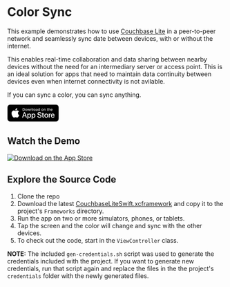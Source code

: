 # Color Sync

This example demonstrates how to use [Couchbase Lite](https://www.couchbase.com/products/lite/) in a peer-to-peer network and seamlessly sync date between devices, with or without the internet.

This enables real-time collaboration and data sharing between nearby devices without the need for an intermediary server or access point. This is an ideal solution for apps that need to maintain data continuity between devices even when internet connectivity is not avilable.

If you can sync a color, you can sync anything.

[<img alt="Download on the App Store" src="images/download.svg" width="120" height="40" />](https://apps.apple.com/us/app/simple-color-sync/id6449199482)

## Watch the Demo
<a href="https://drive.google.com/file/d/16krxD1DRX_d-FOgRtpYdPrmdQkgPFDXk/view?usp=share_link">
  <img alt="Download on the App Store" src="images/demo-placeholder.png" width="520" />
</a>

## Explore the Source Code
1. Clone the repo
2. Download the latest [CouchbaseLiteSwift.xcframework](https://www.couchbase.com/downloads/?family=couchbase-lite) and copy it to the project's `Frameworks` directory.
3. Run the app on two or more simulators, phones, or tablets.
4. Tap the screen and the color will change and sync with the other devices.
5. To check out the code, start in the `ViewController` class.

**NOTE:** The included `gen-credentials.sh` script was used to generate the credentials included with the project. If you want to generate new credentials, run that script again and replace the files in the the project's `credentials` folder with the newly generated files.
